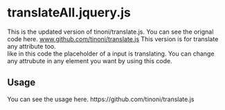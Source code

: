 <h1>translateAll.jquery.js</h1>

This is the updated version of tinoni/translate.js.
You can see the orignal code here. www.github.com/tinoni/translate.js
This version is for translate any attribute too.  
like in this code the placeholder of a input is translating. 
You can change any attrubute in any element you want by using this code. 

<h2>Usage</h2>
You can see the usage here. 
https://github.com/tinoni/translate.js

